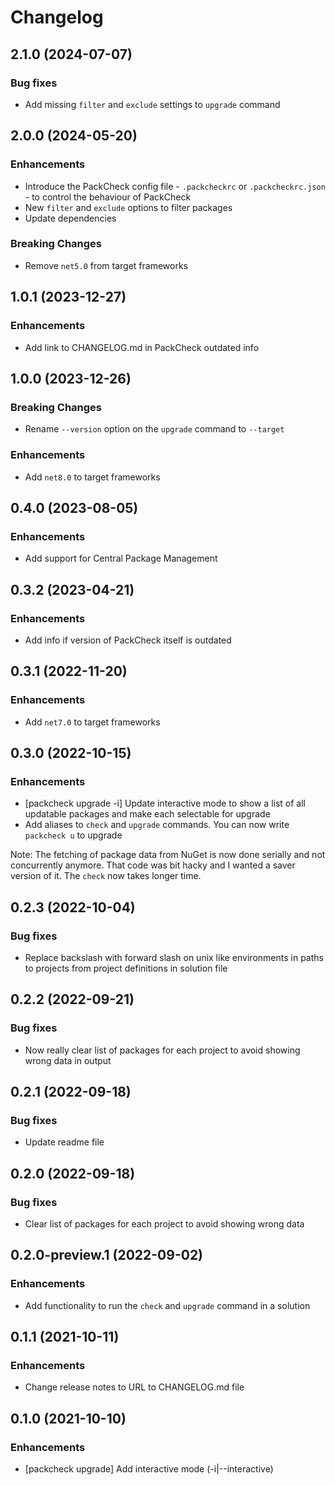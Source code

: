 # Changelog


## 2.1.0 (2024-07-07)

### Bug fixes
* Add missing `filter` and `exclude` settings to `upgrade` command

## 2.0.0 (2024-05-20)

### Enhancements
* Introduce the PackCheck config file - `.packcheckrc` or `.packcheckrc.json` - to control the behaviour of PackCheck
* New `filter` and `exclude` options to filter packages
* Update dependencies

### Breaking Changes
* Remove `net5.0` from target frameworks

## 1.0.1 (2023-12-27)

### Enhancements
* Add link to CHANGELOG.md in PackCheck outdated info

## 1.0.0 (2023-12-26)

### Breaking Changes
* Rename `--version` option on the `upgrade` command to `--target`

### Enhancements
* Add `net8.0` to target frameworks

## 0.4.0 (2023-08-05)

### Enhancements
* Add support for Central Package Management

## 0.3.2 (2023-04-21)

### Enhancements
* Add info if version of PackCheck itself is outdated

## 0.3.1 (2022-11-20)

### Enhancements
* Add `net7.0` to target frameworks

## 0.3.0 (2022-10-15)

### Enhancements
* [packcheck upgrade -i] Update interactive mode to show a list of all updatable packages and make each selectable for upgrade
* Add aliases to `check` and `upgrade` commands. You can now write `packcheck u` to upgrade

Note: The fetching of package data from NuGet is now done serially and not concurrently anymore. That code was bit hacky and I wanted a saver version of it. The `check` now takes longer time.

## 0.2.3 (2022-10-04)

### Bug fixes
* Replace backslash with forward slash on unix like environments in paths to projects from project definitions in solution file

## 0.2.2 (2022-09-21)

### Bug fixes
* Now really clear list of packages for each project to avoid showing wrong data in output

## 0.2.1 (2022-09-18)

### Bug fixes
* Update readme file

## 0.2.0 (2022-09-18)

### Bug fixes
* Clear list of packages for each project to avoid showing wrong data

## 0.2.0-preview.1 (2022-09-02)

### Enhancements
* Add functionality to run the `check` and `upgrade` command in a solution

## 0.1.1 (2021-10-11)

### Enhancements
* Change release notes to URL to CHANGELOG.md file

## 0.1.0 (2021-10-10)

### Enhancements
* [packcheck upgrade] Add interactive mode (-i|--interactive)
